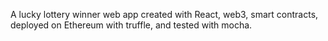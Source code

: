 A lucky lottery winner web app created with React, web3, smart contracts, deployed on Ethereum with truffle, and tested with mocha.
